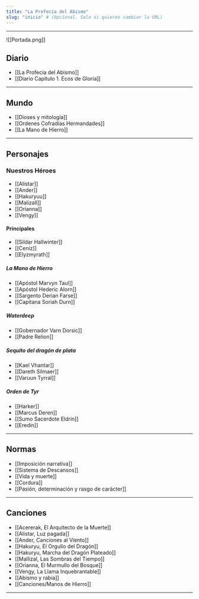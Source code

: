 ```yaml
---
title: "La Profecía del Abismo"
slug: "inicio" # (Opcional. Solo si quieres cambiar la URL)
---
```

---
![[Portada.png]]
## **Diario**
- [[La Profecía del Abismo]]
- [[Diario Capitulo 1. Ecos de Gloria]]

---
## **Mundo**
- [[Dioses y mitología]]
- [[Ordenes Cofradías Hermandades]]
- [[La Mano de Hierro]]

---
## **Personajes**
### **Nuestros Héroes**
- [[Alistar]]
- [[Ander]]
- [[Hakuryuu]]
- [[Malizall]]
- [[Orianna]]
- [[Vengy]]
#### **Principales**
- [[Sildar Hallwinter]]
- [[Ceniz]]
- [[Elyzmyrath]]
##### **La Mano de Hierro**
- [[Apóstol Marvyn Taul]]
- [[Apóstol Hederic Alorn]]
- [[Sargento Derian Farse]]
- [[Capitana Soriah Durn]]
##### **Waterdeep**
- [[Gobernador Varn Dorsic]]
- [[Padre Relion]]
##### **Sequito del dragón de plata**
- [[Kael Vhantar]]
- [[Dareth Silmaer]]
- [[Varuun Tyrral]]
##### **Orden de Tyr**
- [[Harker]]
- [[Marcus Deren]]
- [[Sumo Sacerdote Eldrin]]
- [[Eredin]]

---
## **Normas** 
- [[Imposición narrativa]]
- [[Sistema de Descansos]]
- [[Vida y muerte]]
- [[Cordura]]
- [[Pasión, determinación y rasgo de carácter]]

---
## **Canciones**

- [[Acererak, El Arquitecto de la Muerte]]
- [[Alistar, Luz pagada]]
- [[Ander, Canciones al Viento]]
- [[Hakuryu, El Orgullo del Dragón]]
- [[Hakuryu, Marcha del Dragón Plateado]]
- [[Mallizal, Las Sombras del Tiempo]]
- [[Orianna, El Murmullo del Bosque]]
- [[Vengy, La Llama Inquebrantable]]
- [[Abismo y rabia]]
- [[Canciones/Manos de Hierro]]

---


